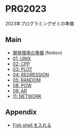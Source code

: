 # PRG2023

2023年プログラミングゼミの準備

## Main

- [開発環境の準備](https://sobaco.notion.site/PRG-d4fa7093ab8f4977a243abe965f600a3) (Notion)
- [01: UNIX](/01_UNIX)
- [02: CPP](/02_CPP)
- [03: PLOT](/03_PLOT)
- [04: REGRESSION](/04_REGRESSION)
- [05: RANDOM](/05_RANDOM)
- [08: POW](/08_POW)
- [09: AR](/09_AR)
- [11: NETWORK](/11_NETWORK)


## Appendix

- [Fish shell を入れる](/00_FISH)
